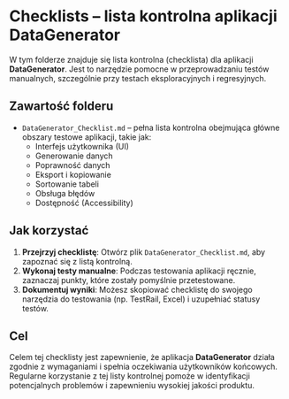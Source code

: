 # Checklists – lista kontrolna aplikacji DataGenerator

W tym folderze znajduje się lista kontrolna (checklista) dla aplikacji **DataGenerator**. Jest to narzędzie pomocne w przeprowadzaniu testów manualnych, szczególnie przy testach eksploracyjnych i regresyjnych.

## Zawartość folderu

- `DataGenerator_Checklist.md` – pełna lista kontrolna obejmująca główne obszary testowe aplikacji, takie jak:
  - Interfejs użytkownika (UI)
  - Generowanie danych
  - Poprawność danych
  - Eksport i kopiowanie
  - Sortowanie tabeli
  - Obsługa błędów
  - Dostępność (Accessibility)

## Jak korzystać

1. **Przejrzyj checklistę**: Otwórz plik `DataGenerator_Checklist.md`, aby zapoznać się z listą kontrolną.
2. **Wykonaj testy manualne**: Podczas testowania aplikacji ręcznie, zaznaczaj punkty, które zostały pomyślnie przetestowane.
3. **Dokumentuj wyniki**: Możesz skopiować checklistę do swojego narzędzia do testowania (np. TestRail, Excel) i uzupełniać statusy testów.

## Cel

Celem tej checklisty jest zapewnienie, że aplikacja **DataGenerator** działa zgodnie z wymaganiami i spełnia oczekiwania użytkowników końcowych. Regularne korzystanie z tej listy kontrolnej pomoże w identyfikacji potencjalnych problemów i zapewnieniu wysokiej jakości produktu.


